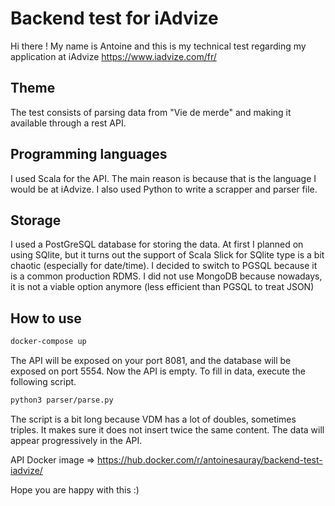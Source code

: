 # Backend test for iAdvize
Hi there ! My name is Antoine and this is my technical test regarding my application at iAdvize
https://www.iadvize.com/fr/

## Theme
The test consists of parsing data from "Vie de merde" and making it available through a rest API.

## Programming languages
I used Scala for the API. The main reason is because that is the language I would be at iAdvize. I also used Python to write a scrapper and parser file.

## Storage
I used a PostGreSQL database for storing the data. At first I planned on using SQlite, but it turns out the support of Scala Slick for SQlite type is a bit chaotic (especially for date/time). I decided to switch to PGSQL because it is a common production RDMS. I did not use MongoDB because nowadays, it is not a viable option anymore (less efficient than PGSQL to treat JSON)

## How to use
```bash 
docker-compose up
```
The API will be exposed on your port 8081, and the database will be exposed on port 5554.
Now the API is empty. To fill in data, execute the following script.
```bash 
python3 parser/parse.py
```
The script is a bit long because VDM has a lot of doubles, sometimes triples. It makes sure it does not insert twice the same content. The data will appear progressively in the API.

API Docker image => https://hub.docker.com/r/antoinesauray/backend-test-iadvize/

Hope you are happy with this :)
